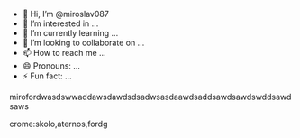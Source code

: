 - 👋 Hi, I’m @miroslav087
- 👀 I’m interested in ...
- 🌱 I’m currently learning ...
- 💞️ I’m looking to collaborate on ...
- 📫 How to reach me ...
- 😄 Pronouns: ...
- ⚡ Fun fact: ...

<!---
miroslav087/miroslav087 is a ✨ special ✨ repository because its `README.md` (this file) appears on your GitHub profile.
You can click the Preview link to take a look at your changes.
--->mirofordwasdswwaddawsdawdsdsadwsasdaawdsaddsawdsawdswddsawdsaws
crome:skolo,aternos,fordg
